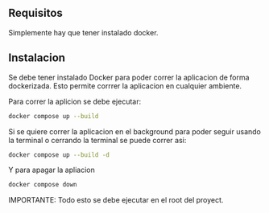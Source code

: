 ## Requisitos
Simplemente hay que tener instalado docker.
## Instalacion
Se debe tener instalado Docker para poder correr la aplicacion de forma dockerizada. Esto permite corrrer la aplicacion en cualquier ambiente.

Para correr la aplicion se debe ejecutar:
```bash
docker compose up --build
```

Si se quiere correr la aplicacion en el background para poder seguir usando la terminal o cerrando la terminal se puede correr asi:

```bash
docker compose up --build -d
```

Y para apagar la apliacion

```bash
docker compose down
```

IMPORTANTE: Todo esto se debe ejecutar en el root del proyect. 
